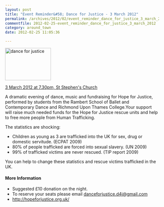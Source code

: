 ```yaml
---
layout: post
title: "Event Reminder&#58; Dance for Justice - 3 March 2012"
permalink: /archives/2012/02/event_reminder_dance_for_justice_3_march_2012.html
commentfile: 2012-02-25-event_reminder_dance_for_justice_3_march_2012
category: around_town
date: 2012-02-25 11:05:36

---
```


<a href="/assets/images/2012/dance_for_justice.jpg" title="See larger version of - dance for justice"><img src="/assets/images/2012/dance_for_justice_thumb.jpg" width="150" height="106" alt="dance for justice" class="photo right" /></a>

[3 March 2012 at 7.30pm, St Stephen's Church](/event/event/200705143231)

A dramatic evening of dance, music and fundraising for Hope for Justice, performed by students from the Rambert School of Ballet and Contemporary Dance and Richmond Upon Thames College.Your support will raise much needed funds for the Hope for Justice rescue units and help to free more people from Human Trafficking.

The statistics are shocking:

-   Children as young as 3 are trafficked into the UK for sex, drug or domestic servitude. (ECPAT 2009)
-   80% of people trafficked are forced into sexual slavery. (UN 2009)
-   99% of trafficked victims are never rescued. (TIP report 2009)

You can help to change these statistics and rescue victims trafficked in the UK.

#### More Information

-   Suggested £10 donation on the night.
-   To reserve your seats please email danceforjustice.d4j@gmail.com
-   http://hopeforjustice.org.uk/
